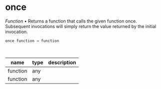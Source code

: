 # once

_Function_ &bull; Returns a function that calls the given function once. Subsequent invocations will simply return the value returned by the initial invocation.

<pre><code>once function &rarr; function</code></pre>
<br>

| name | type | description |
|------|------|-------------|
|function|any||
|function|any||


